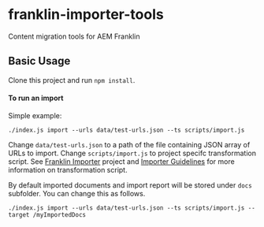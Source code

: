 # franklin-importer-tools
Content migration tools for AEM Franklin

## Basic Usage

Clone this project and run `npm install`.

#### To run an import
Simple example:
```
./index.js import --urls data/test-urls.json --ts scripts/import.js
```
Change `data/test-urls.json` to a path of the file containing JSON array of URLs to import. Change `scripts/import.js` to project specifc transformation script. 
See [Franklin Importer](https://github.com/adobe/helix-importer-ui) project and [Importer Guidelines](https://github.com/adobe/helix-importer-ui/blob/main/importer-guidelines.md)
for more information on transformation script.

By default imported documents and import report will be stored under `docs` subfolder. You can change this as follows.
```
./index.js import --urls data/test-urls.json --ts scripts/import.js --target /myImportedDocs
``` 
